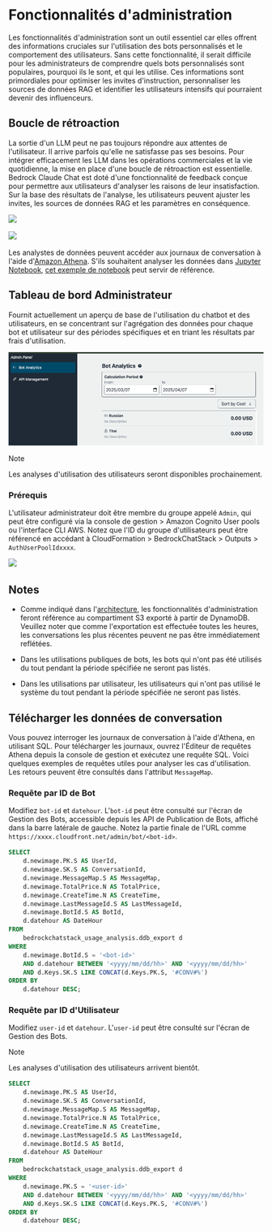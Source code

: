 # Fonctionnalités d'administration

Les fonctionnalités d'administration sont un outil essentiel car elles offrent des informations cruciales sur l'utilisation des bots personnalisés et le comportement des utilisateurs. Sans cette fonctionnalité, il serait difficile pour les administrateurs de comprendre quels bots personnalisés sont populaires, pourquoi ils le sont, et qui les utilise. Ces informations sont primordiales pour optimiser les invites d'instruction, personnaliser les sources de données RAG et identifier les utilisateurs intensifs qui pourraient devenir des influenceurs.

## Boucle de rétroaction

La sortie d'un LLM peut ne pas toujours répondre aux attentes de l'utilisateur. Il arrive parfois qu'elle ne satisfasse pas ses besoins. Pour intégrer efficacement les LLM dans les opérations commerciales et la vie quotidienne, la mise en place d'une boucle de rétroaction est essentielle. Bedrock Claude Chat est doté d'une fonctionnalité de feedback conçue pour permettre aux utilisateurs d'analyser les raisons de leur insatisfaction. Sur la base des résultats de l'analyse, les utilisateurs peuvent ajuster les invites, les sources de données RAG et les paramètres en conséquence.

![](./imgs/feedback_loop.png)

![](./imgs/feedback-using-claude-chat.png)

Les analystes de données peuvent accéder aux journaux de conversation à l'aide d'[Amazon Athena](https://aws.amazon.com/jp/athena/). S'ils souhaitent analyser les données dans [Jupyter Notebook](https://jupyter.org/), [cet exemple de notebook](../examples/notebooks/feedback_analysis_example.ipynb) peut servir de référence.

## Tableau de bord Administrateur

Fournit actuellement un aperçu de base de l'utilisation du chatbot et des utilisateurs, en se concentrant sur l'agrégation des données pour chaque bot et utilisateur sur des périodes spécifiques et en triant les résultats par frais d'utilisation.

![](./imgs/admin_bot_analytics.png)

> [!Note]
> Les analyses d'utilisation des utilisateurs seront disponibles prochainement.

### Prérequis

L'utilisateur administrateur doit être membre du groupe appelé `Admin`, qui peut être configuré via la console de gestion > Amazon Cognito User pools ou l'interface CLI AWS. Notez que l'ID du groupe d'utilisateurs peut être référencé en accédant à CloudFormation > BedrockChatStack > Outputs > `AuthUserPoolIdxxxx`.

![](./imgs/group_membership_admin.png)

## Notes

- Comme indiqué dans l'[architecture](../README.md#architecture), les fonctionnalités d'administration feront référence au compartiment S3 exporté à partir de DynamoDB. Veuillez noter que comme l'exportation est effectuée toutes les heures, les conversations les plus récentes peuvent ne pas être immédiatement reflétées.

- Dans les utilisations publiques de bots, les bots qui n'ont pas été utilisés du tout pendant la période spécifiée ne seront pas listés.

- Dans les utilisations par utilisateur, les utilisateurs qui n'ont pas utilisé le système du tout pendant la période spécifiée ne seront pas listés.

## Télécharger les données de conversation

Vous pouvez interroger les journaux de conversation à l'aide d'Athena, en utilisant SQL. Pour télécharger les journaux, ouvrez l'Éditeur de requêtes Athena depuis la console de gestion et exécutez une requête SQL. Voici quelques exemples de requêtes utiles pour analyser les cas d'utilisation. Les retours peuvent être consultés dans l'attribut `MessageMap`.

### Requête par ID de Bot

Modifiez `bot-id` et `datehour`. L'`bot-id` peut être consulté sur l'écran de Gestion des Bots, accessible depuis les API de Publication de Bots, affiché dans la barre latérale de gauche. Notez la partie finale de l'URL comme `https://xxxx.cloudfront.net/admin/bot/<bot-id>`.

```sql
SELECT
    d.newimage.PK.S AS UserId,
    d.newimage.SK.S AS ConversationId,
    d.newimage.MessageMap.S AS MessageMap,
    d.newimage.TotalPrice.N AS TotalPrice,
    d.newimage.CreateTime.N AS CreateTime,
    d.newimage.LastMessageId.S AS LastMessageId,
    d.newimage.BotId.S AS BotId,
    d.datehour AS DateHour
FROM
    bedrockchatstack_usage_analysis.ddb_export d
WHERE
    d.newimage.BotId.S = '<bot-id>'
    AND d.datehour BETWEEN '<yyyy/mm/dd/hh>' AND '<yyyy/mm/dd/hh>'
    AND d.Keys.SK.S LIKE CONCAT(d.Keys.PK.S, '#CONV#%')
ORDER BY
    d.datehour DESC;
```

### Requête par ID d'Utilisateur

Modifiez `user-id` et `datehour`. L'`user-id` peut être consulté sur l'écran de Gestion des Bots.

> [!Note]
> Les analyses d'utilisation des utilisateurs arrivent bientôt.

```sql
SELECT
    d.newimage.PK.S AS UserId,
    d.newimage.SK.S AS ConversationId,
    d.newimage.MessageMap.S AS MessageMap,
    d.newimage.TotalPrice.N AS TotalPrice,
    d.newimage.CreateTime.N AS CreateTime,
    d.newimage.LastMessageId.S AS LastMessageId,
    d.newimage.BotId.S AS BotId,
    d.datehour AS DateHour
FROM
    bedrockchatstack_usage_analysis.ddb_export d
WHERE
    d.newimage.PK.S = '<user-id>'
    AND d.datehour BETWEEN '<yyyy/mm/dd/hh>' AND '<yyyy/mm/dd/hh>'
    AND d.Keys.SK.S LIKE CONCAT(d.Keys.PK.S, '#CONV#%')
ORDER BY
    d.datehour DESC;
```